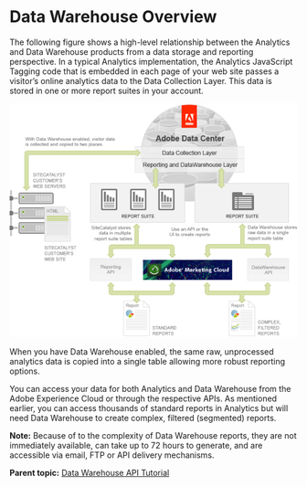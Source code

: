 # Data Warehouse Overview

 

The following figure shows a high-level relationship between the Analytics and Data Warehouse products from a data storage and reporting perspective. In a typical Analytics implementation, the Analytics JavaScript Tagging code that is embedded in each page of your web site passes a visitor’s online analytics data to the Data Collection Layer. This data is stored in one or more report suites in your account.

![](graphics/dwrep002.png)

When you have Data Warehouse enabled, the same raw, unprocessed analytics data is copied into a single table allowing more robust reporting options.

You can access your data for both Analytics and Data Warehouse from the Adobe Experience Cloud or through the respective APIs. As mentioned earlier, you can access thousands of standard reports in Analytics but will need Data Warehouse to create complex, filtered \(segmented\) reports.

**Note:** Because of to the complexity of Data Warehouse reports, they are not immediately available, can take up to 72 hours to generate, and are accessible via email, FTP or API delivery mechanisms.

**Parent topic:** [Data Warehouse API Tutorial](c_data_warehouse_API_tutorial.md)

